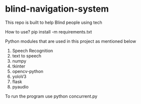 # blind-navigation-system
This repo is built to help Blind people using tech


How to use?
pip install -m requirements.txt



Python modules that are used in this project as mentioned below
1) Speech Recognition
2) text to speech
3) numpy 
4) tkinter
5) opencv-python
6) yoloV3
7) flask
8) pyaudio


To run the program use
python concurrent.py
